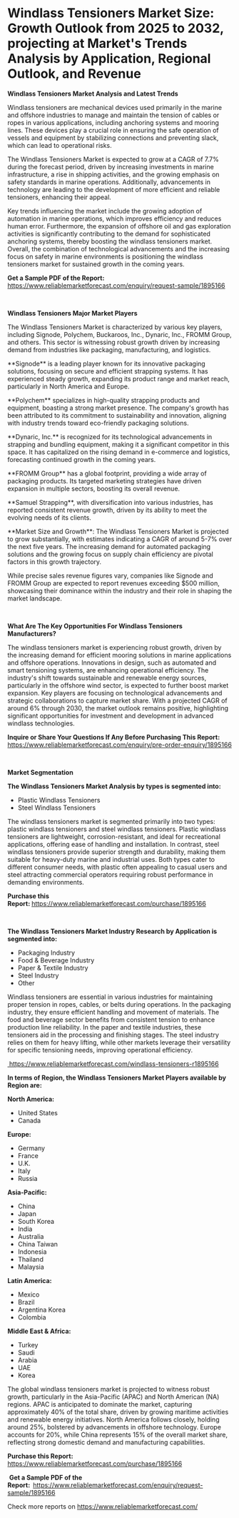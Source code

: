 <p><h1>Windlass Tensioners Market Size: Growth Outlook from 2025 to 2032, projecting at Market's Trends Analysis by Application, Regional Outlook, and Revenue</h1></p><p><strong>Windlass Tensioners Market Analysis and Latest Trends</strong></p>
<p><p>Windlass tensioners are mechanical devices used primarily in the marine and offshore industries to manage and maintain the tension of cables or ropes in various applications, including anchoring systems and mooring lines. These devices play a crucial role in ensuring the safe operation of vessels and equipment by stabilizing connections and preventing slack, which can lead to operational risks.</p><p>The Windlass Tensioners Market is expected to grow at a CAGR of 7.7% during the forecast period, driven by increasing investments in marine infrastructure, a rise in shipping activities, and the growing emphasis on safety standards in marine operations. Additionally, advancements in technology are leading to the development of more efficient and reliable tensioners, enhancing their appeal. </p><p>Key trends influencing the market include the growing adoption of automation in marine operations, which improves efficiency and reduces human error. Furthermore, the expansion of offshore oil and gas exploration activities is significantly contributing to the demand for sophisticated anchoring systems, thereby boosting the windlass tensioners market. Overall, the combination of technological advancements and the increasing focus on safety in marine environments is positioning the windlass tensioners market for sustained growth in the coming years.</p></p>
<p><strong>Get a Sample PDF of the Report:&nbsp;</strong> <a href="https://www.reliablemarketforecast.com/enquiry/request-sample/1895166?utm_campaign=3327&utm_medium=2&utm_source=Github&utm_content=ia&utm_term=28032025&utm_id=windlass-tensioners">https://www.reliablemarketforecast.com/enquiry/request-sample/1895166</a></p>
<p>&nbsp;</p>
<p><strong>Windlass Tensioners Major Market Players</strong></p>
<p><p>The Windlass Tensioners Market is characterized by various key players, including Signode, Polychem, Buckaroos, Inc., Dynaric, Inc., FROMM Group, and others. This sector is witnessing robust growth driven by increasing demand from industries like packaging, manufacturing, and logistics.</p><p>**Signode** is a leading player known for its innovative packaging solutions, focusing on secure and efficient strapping systems. It has experienced steady growth, expanding its product range and market reach, particularly in North America and Europe.</p><p>**Polychem** specializes in high-quality strapping products and equipment, boasting a strong market presence. The company's growth has been attributed to its commitment to sustainability and innovation, aligning with industry trends toward eco-friendly packaging solutions.</p><p>**Dynaric, Inc.** is recognized for its technological advancements in strapping and bundling equipment, making it a significant competitor in this space. It has capitalized on the rising demand in e-commerce and logistics, forecasting continued growth in the coming years.</p><p>**FROMM Group** has a global footprint, providing a wide array of packaging products. Its targeted marketing strategies have driven expansion in multiple sectors, boosting its overall revenue.</p><p>**Samuel Strapping**, with diversification into various industries, has reported consistent revenue growth, driven by its ability to meet the evolving needs of its clients.</p><p>**Market Size and Growth**: The Windlass Tensioners Market is projected to grow substantially, with estimates indicating a CAGR of around 5-7% over the next five years. The increasing demand for automated packaging solutions and the growing focus on supply chain efficiency are pivotal factors in this growth trajectory.</p><p>While precise sales revenue figures vary, companies like Signode and FROMM Group are expected to report revenues exceeding $500 million, showcasing their dominance within the industry and their role in shaping the market landscape.</p></p>
<p>&nbsp;</p>
<p><strong>What Are The Key Opportunities For Windlass Tensioners Manufacturers?</strong></p>
<p><p>The windlass tensioners market is experiencing robust growth, driven by the increasing demand for efficient mooring solutions in marine applications and offshore operations. Innovations in design, such as automated and smart tensioning systems, are enhancing operational efficiency. The industry's shift towards sustainable and renewable energy sources, particularly in the offshore wind sector, is expected to further boost market expansion. Key players are focusing on technological advancements and strategic collaborations to capture market share. With a projected CAGR of around 6% through 2030, the market outlook remains positive, highlighting significant opportunities for investment and development in advanced windlass technologies.</p></p>
<p><strong>Inquire or Share Your Questions If Any Before Purchasing This Report:</strong> <a href="https://www.reliablemarketforecast.com/enquiry/pre-order-enquiry/1895166?utm_campaign=3327&utm_medium=2&utm_source=Github&utm_content=ia&utm_term=28032025&utm_id=windlass-tensioners">https://www.reliablemarketforecast.com/enquiry/pre-order-enquiry/1895166</a></p>
<p>&nbsp;</p>
<p><strong>Market Segmentation</strong></p>
<p><strong>The Windlass Tensioners Market Analysis by types is segmented into:</strong></p>
<p><ul><li>Plastic Windlass Tensioners</li><li>Steel Windlass Tensioners</li></ul></p>
<p><p>The windlass tensioners market is segmented primarily into two types: plastic windlass tensioners and steel windlass tensioners. Plastic windlass tensioners are lightweight, corrosion-resistant, and ideal for recreational applications, offering ease of handling and installation. In contrast, steel windlass tensioners provide superior strength and durability, making them suitable for heavy-duty marine and industrial uses. Both types cater to different consumer needs, with plastic often appealing to casual users and steel attracting commercial operators requiring robust performance in demanding environments.</p></p>
<p><strong>Purchase this Report:&nbsp;</strong><a href="https://www.reliablemarketforecast.com/purchase/1895166?utm_campaign=3327&utm_medium=2&utm_source=Github&utm_content=ia&utm_term=28032025&utm_id=windlass-tensioners">https://www.reliablemarketforecast.com/purchase/1895166</a></p>
<p>&nbsp;</p>
<p><strong>The Windlass Tensioners Market Industry Research by Application is segmented into:</strong></p>
<p><ul><li>Packaging Industry</li><li>Food & Beverage Industry</li><li>Paper & Textile Industry</li><li>Steel Industry</li><li>Other</li></ul></p>
<p><p>Windlass tensioners are essential in various industries for maintaining proper tension in ropes, cables, or belts during operations. In the packaging industry, they ensure efficient handling and movement of materials. The food and beverage sector benefits from consistent tension to enhance production line reliability. In the paper and textile industries, these tensioners aid in the processing and finishing stages. The steel industry relies on them for heavy lifting, while other markets leverage their versatility for specific tensioning needs, improving operational efficiency.</p></p>
<p><a href="https://www.reliablemarketforecast.com/windlass-tensioners-r1895166?utm_campaign=3327&utm_medium=2&utm_source=Github&utm_content=ia&utm_term=28032025&utm_id=windlass-tensioners">&nbsp;https://www.reliablemarketforecast.com/windlass-tensioners-r1895166</a></p>
<p><strong>In terms of Region, the Windlass Tensioners Market Players available by Region are:</strong></p>
<p>
    <p> <strong> North America: </strong>
        <ul>
            <li>United States</li>
            <li>Canada</li>
        </ul>
        </p> 
    <p> <strong> Europe: </strong>
        <ul>
            <li>Germany</li>
            <li>France</li>
            <li>U.K.</li>
            <li>Italy</li>
            <li>Russia</li>
        </ul>
        </p> 
    <p> <strong> Asia-Pacific: </strong>
        <ul>
            <li>China</li>
            <li>Japan</li>
            <li>South Korea</li>
            <li>India</li>
            <li>Australia</li>
            <li>China Taiwan</li>
            <li>Indonesia</li>
            <li>Thailand</li>
            <li>Malaysia</li>
        </ul>
        </p> 
    <p> <strong> Latin America: </strong>
        <ul>
            <li>Mexico</li>
            <li>Brazil</li>
            <li>Argentina Korea</li>
            <li>Colombia</li>
        </ul>
        </p> 
    <p> <strong> Middle East & Africa: </strong>
        <ul>
            <li>Turkey</li>
            <li>Saudi</li>
            <li>Arabia</li>
            <li>UAE</li>
            <li>Korea</li>
        </ul>
    </p>
    </p>
<p><p>The global windlass tensioners market is projected to witness robust growth, particularly in the Asia-Pacific (APAC) and North American (NA) regions. APAC is anticipated to dominate the market, capturing approximately 40% of the total share, driven by growing maritime activities and renewable energy initiatives. North America follows closely, holding around 25%, bolstered by advancements in offshore technology. Europe accounts for 20%, while China represents 15% of the overall market share, reflecting strong domestic demand and manufacturing capabilities.</p></p>
<p><strong>Purchase this Report: </strong><a href="https://www.reliablemarketforecast.com/purchase/1895166?utm_campaign=3327&utm_medium=2&utm_source=Github&utm_content=ia&utm_term=28032025&utm_id=windlass-tensioners">https://www.reliablemarketforecast.com/purchase/1895166</a></p>
<p>&nbsp;<strong>Get a Sample PDF of the Report:&nbsp;&nbsp;</strong><a href="https://www.reliablemarketforecast.com/enquiry/request-sample/1895166?utm_campaign=3327&utm_medium=2&utm_source=Github&utm_content=ia&utm_term=28032025&utm_id=windlass-tensioners">https://www.reliablemarketforecast.com/enquiry/request-sample/1895166</a></p>
<p><strong></strong></p>
<p>Check more reports on <a href="https://www.reliablemarketforecast.com/?utm_campaign=3327&utm_medium=2&utm_source=Github&utm_content=ia&utm_term=28032025&utm_id=windlass-tensioners">https://www.reliablemarketforecast.com/</a></p>
